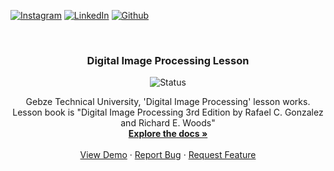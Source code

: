 <div id="top"></div>

<!-- PROJECT SHIELDS -->
<!--
*** I'm using markdown "reference style" links for readability.
*** Reference links are enclosed in brackets [ ] instead of parentheses ( ).
*** See the bottom of this document for the declaration of the reference variables
*** for contributors-url, forks-url, etc. This is an optional, concise syntax you may use.
*** https://www.markdownguide.org/basic-syntax/#reference-style-links
-->

[![Instagram][instagram-shield]][instagram-url]
[![LinkedIn][linkedin-shield]][linkedin-url]
[![Github][github-shield]][github-url]  

<br />

<!-- PROJECT LOGO -->
<div align="center">
  <h3 align="center">Digital Image Processing Lesson</h3>

![Status][ongoing-shield]

  <p align="center">
    Gebze Technical University, 'Digital Image Processing' lesson works. Lesson book is "Digital Image Processing 3rd Edition by Rafael C. Gonzalez and Richard E. Woods"
    <br />
    <a href="https://github.com/arslanalperen/Digital-Image-Processing"><strong>Explore the docs »</strong></a>
    <br />
    <br />
    <a href="https://github.com/arslanalperen/Digital-Image-Processing">View Demo</a>
    ·
    <a href="https://github.com/arslanalperen/Digital-Image-Processing/issues">Report Bug</a>
    ·
    <a href="https://github.com/arslanalperen/Digital-Image-Processing/issues">Request Feature</a>
  </p>
</div>

<!-- MARKDOWN LINKS & IMAGES -->
<!-- https://www.markdownguide.org/basic-syntax/#reference-style-links -->

[instagram-shield]: https://img.shields.io/badge/Instagram-E4405F?style=for-the-badge&logo=instagram&logoColor=white
[github-shield]: https://img.shields.io/badge/GitHub-100000?style=for-the-badge&logo=github&logoColor=white
[linkedin-shield]: https://img.shields.io/badge/LinkedIn-0077B5?style=for-the-badge&logo=linkedin&logoColor=white
[ongoing-shield]: https://badgen.net/static/status/on%20going/red
[completed-shield]: https://badgen.net/static/status/completed/green

[instagram-url]: https://www.instagram.com/arslanalperen55/
[github-url]: https://github.com/arslanalperen
[linkedin-url]: https://www.linkedin.com/in/arslanalperen/

[fifo-diagram]: Images/fifo-diagram.png